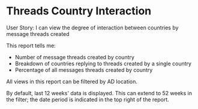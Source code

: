 # Threads Country Interaction
User Story: I can view the degree of interaction between countries by message threads created 

This report tells me: 
- Number of message threads created by country
- Breakdown of countries replying to threads created by a single country
- Percentage of all messages threads created by country

All views in this report can be filtered by AD location. 

By default, last 12 weeks' data is displayed. This can extend to 52 weeks in the filter; the date period is indicated in the top right of the report.  
